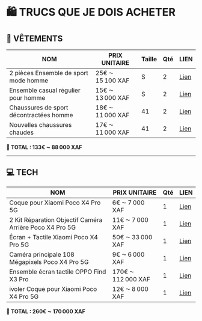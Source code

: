 
# 🛍️ TRUCS QUE JE DOIS ACHETER

## 👕 VÊTEMENTS

| NOM                                      | PRIX UNITAIRE         | Taille | Qté | LIEN  |
|------------------------------------------|------------------------|--------|-----|-------|
| 2 pièces Ensemble de sport mode homme    | 25€ ⁓ 15 100 XAF       | S      | 2   | [Lien](https://fr.shein.com/2pcs-Men-s-Fashion-Patchwork-Design-Sports-Set-Casual-Short-Sleeve-Polo-Shirt-Long-Pants-Pullover-Sportswear-Outfit-p-69009236.html?src_identifier=st%3D2%60sc%3D2%20piece%20homme%60sr%3D0%60ps%3D1&src_module=search&src_tab_page_id=page_risk_crawler_block1747503672783&pageListType=4&imgRatio=3-4&pageListType=4&main_attr=27_379&mallCode=1) |
| Ensemble casual régulier pour homme      | 15€ ⁓ 13 000 XAF       | S      | 2   | [Lien](https://fr.shein.com/2pcs-Men-Contrast-Color-Button-Up-Short-Sleeve-Shirt-And-Drawstring-Plain-Long-Pants-Casual-Regular-Suit-For-Spring-Summer-p-63334796.html?src_identifier=st%3D4%60sc%3DEnsemble%20Homme%20Classe%60sr%3D0%60ps%3D1&src_module=search&src_tab_page_id=page_search1747502011729&pageListType=4&imgRatio=3-4&pageListType=4&main_attr=27_334&mallCode=1) |
| Chaussures de sport décontractées homme  | 18€ ⁓ 11 000 XAF       | 41     | 2   | [Lien](https://fr.shein.com/Men-s-Casual-Sport-Trainers-Skateboard-Sneakers-Non-Slip-College-Student-Sports-Skateboarding-Shoes-White-Versatile-For-All-Seasons-p-61701766.html?&main_attr=27_739&mallCode=1) |
| Nouvelles chaussures chaudes             | 17€ ⁓ 11 000 XAF       | 41     | 2   | [Lien](https://fr.shein.com/Hot-New-Shoes-Men-Breathable-Leisure-Shoes-For-Men-Lightweight-Flat-Casual-Canvas-Sneaker-Men-p-52032233.html?&main_attr=27_379&mallCode=1) |

**🧾 TOTAL : 133€ ⁓ 88 000 XAF**

---

## 💻 TECH

| NOM                                                                     | PRIX UNITAIRE        | Qté | LIEN  |
|--------------------------------------------------------------------------|-----------------------|-----|-------|
| Coque pour Xiaomi Poco X4 Pro 5G                                        | 6€ ⁓ 7 000 XAF        | 1   | [Lien](https://www.amazon.fr/Dedux-Xiaomi-Militaire-Silicone-B%C3%A9quille/dp/B09V2SBNYS?crid=1N1H3LW69OAT0&dib=eyJ2IjoiMSJ9.Tm2YmlBRFV_C3zvEqZ0j8998txkXP3njXIroiEOQJPMnls1ryGzQoiKY3QWCEmRN4Fna3pzBh17pRk7pCxL1s2jqrX4Bylyy4t7erpmrwRcWq_8tHG1Dl0E0g8OhbP__F1Pe_a82dZKHouwQTXJMLZGruRZrMHh8sYdn4zV_xlWeRCm20Vkz-BzvKic9vXOHWrdMDagpBj6Eq2Ph8uWjnc0sDQgXIA9JCLzjh2pTg_Z5WlbWZWVwxmruDClMyARDs-rOV6i_dL07krWBZRpNcquxKdpvwpb2kqo7l6UmDys.-pcbPVZQkRipPSBmppNxF76RRVNVIZtAVBfFLMjHhdg&dib_tag=se&keywords=poco+x4+pro+5g&qid=1747507181&sprefix=poco+x4%2Caps%2C368&sr=8-1) |
| 2 Kit Réparation Objectif Caméra Arrière Poco X4 Pro 5G             | 11€ ⁓ 7 000 XAF       | 1   | [Lien](https://www.amazon.fr/iStable-R%C3%A9paration-Objectif-Compatible-Lentille/dp/B0CPPF2MR9?__mk_fr_FR=%C3%85M%C3%85%C5%BD%C3%95%C3%91&crid=2I6I5UO6WAI8G&dib=eyJ2IjoiMSJ9.OOUNH4GSYKlgF_mfep6ggH_0BbT8CY0ZGtbFRfbxBaChsIQblYrIZErYRTN8lVJPru15Jwe7MZR8oqg3Z1xR7t4a_YpOG2fzxatb51bchLgss2bu4bocTdBIhhq1KByuV_AxnDpQywC8xmXWZrskii_ZgfALh1h5X7SGUwDt0h1Crt4eF6caQOZUlTh2QYUZZhreSvpqZf_QphPvZjouLiVB-y2rIC5C3bL-qJXD46Ev8_Dbbe9Dxj1EhuOcPT06J0JWVxgBrEm-kFzxwPovTiSdw6YCBe9YohuKTeBmiuk.JIh2p1JBoJP-c-VksMKnwEuqwiAcc3s-E6NwuwjPLOU&dib_tag=se&keywords=poco%2Bx4%2Bpro%2B5g%2Bcamera&qid=1747507448&sprefix=poco%2Bx4%2Bpro%2B5g%2B%C3%A9cran%2Caps%2C1060&sr=8-6&th=1) |
| Écran + Tactile Xiaomi Poco X4 Pro 5G                                   | 50€ ⁓ 33 000 XAF      | 1   | [Lien](https://www.fnac.com/mp50932975/Ecran-Tactile-Xiaomi-Poco-X4-Pro-5G-Option-OLED/w-4) |
| Caméra principale 108 Mégapixels Poco X4 Pro 5G                          | 9€ ⁓ 6 000 XAF        | 1   | [Lien](https://www.brico-phone.com/33857-camera-principale-108-megapixels-pour-redmi-note-11-pro-5g-et-poco-x4-pro-5g.html) |
| Ensemble écran tactile OPPO Find X3 Pro                                  | 170€ ⁓ 112 000 XAF    | 1   | [Lien](https://www.alibaba.com/product-detail/Replacement-for-OPPO-Find-X3-Pro_1600530441700.html?spm=a2700.galleryofferlist.normal_offer.d_title.21f413a0quZlYA) |
| ivoler Coque pour Xiaomi Poco X4 Pro 5G                                  | 12€ ⁓ 8 000 XAF       | 1   | [Lien](https://www.amazon.fr/ivoler-Xiaomi-Poco-Pro-Anti-Rayures/dp/B09MQ6BH3K?dib=eyJ2IjoiMSJ9.cPMqHezkPsQhVr-PJ2Qad7SJkqodxDW42cut8EFkugNiZLLKWMPl3Y1JxeJjM-PGMhleXLAusbBebHMzj5wx1XwAsnadQsci9jmYweEUtYonl0bCGpkwzBPGCxSV_k63Qun8E29dRPo7tsTiDekxOs2c15gAG9aCeJKLtyj1xTMSX1UgAg4pfSIqB7YRH2lVKZ5NLqdg2_GB9bSXBM-xhgoGl6-LTprlT0kfEOPXXXKgTLjIPTIRhPxPdl6U6SIg7oCRIXhm5C2lWCTZlYCxwEjzNySshQOuSqA_WcKPJ7Q.s9Q3No_shrMi79-RSWNZJwEDD0jtOGSxj9uRtiHXKJU&dib_tag=se&keywords=vitre+poco+x4+pro&qid=1747508534&sr=8-81&xpid=kABY69cBaHcBq) |

**🧾 TOTAL : 260€ ⁓ 170 000 XAF**
